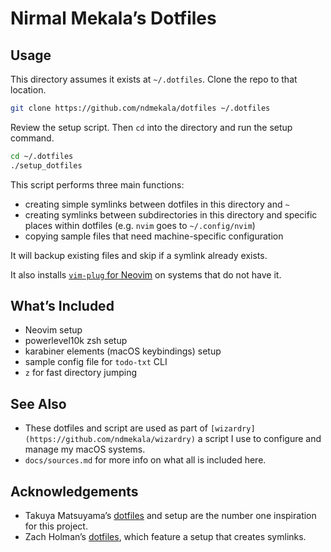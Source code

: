 # Nirmal Mekala’s Dotfiles

## Usage

This directory assumes it exists at `~/.dotfiles`. Clone the repo to that location.

```sh
git clone https://github.com/ndmekala/dotfiles ~/.dotfiles
```

Review the setup script. Then `cd` into the directory and run the setup command.

```sh
cd ~/.dotfiles
./setup_dotfiles
```

This script performs three main functions:

- creating simple symlinks between dotfiles in this directory and `~`
- creating symlinks between subdirectories in this directory and specific places within dotfiles (e.g. `nvim` goes to `~/.config/nvim`)
- copying sample files that need machine-specific configuration

It will backup existing files and skip if a symlink already exists.

It also installs [`vim-plug` for Neovim](https://github.com/junegunn/vim-plug#neovim) on systems that do not have it.

## What’s Included
- Neovim setup
- powerlevel10k zsh setup
- karabiner elements (macOS keybindings) setup
- sample config file for `todo-txt` CLI
- `z` for fast directory jumping

## See Also

- These dotfiles and script are used as part of `[wizardry](https://github.com/ndmekala/wizardry)` a script I use to configure and manage my macOS systems.
- `docs/sources.md` for more info on what all is included here.

## Acknowledgements

- Takuya Matsuyama’s [dotfiles](https://github.com/craftzdog/dotfiles-public) and setup are the number one inspiration for this project.
- Zach Holman’s [dotfiles](https://github.com/holman/dotfiles), which feature a setup that creates symlinks.
